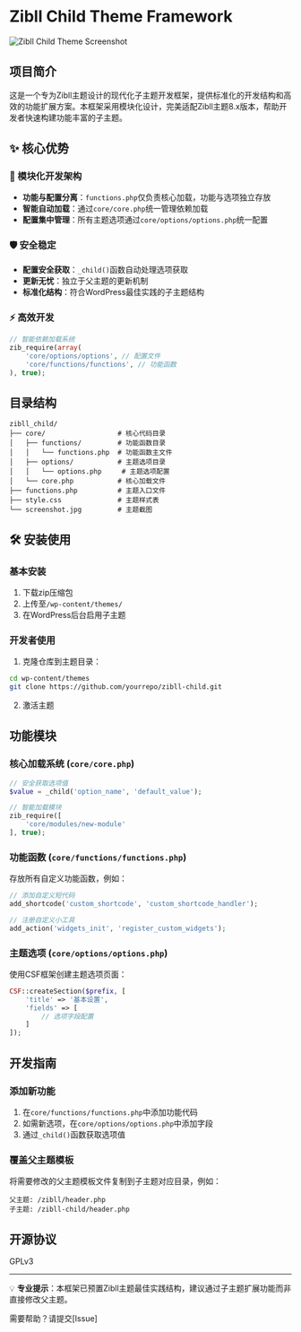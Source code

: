 # Zibll Child Theme Framework

![Zibll Child Theme Screenshot](https://count.getloli.com/@zibll_child?name=zibll_child&theme=random&padding=7&offset=0&align=top&scale=1&pixelated=1&darkmode=auto)

## 项目简介

这是一个专为Zibll主题设计的现代化子主题开发框架，提供标准化的开发结构和高效的功能扩展方案。本框架采用模块化设计，完美适配Zibll主题8.x版本，帮助开发者快速构建功能丰富的子主题。

## ✨ 核心优势

### 🚀 模块化开发架构
- **功能与配置分离**：`functions.php`仅负责核心加载，功能与选项独立存放
- **智能自动加载**：通过`core/core.php`统一管理依赖加载
- **配置集中管理**：所有主题选项通过`core/options/options.php`统一配置

### 🛡️ 安全稳定
- **配置安全获取**：`_child()`函数自动处理选项获取
- **更新无忧**：独立于父主题的更新机制
- **标准化结构**：符合WordPress最佳实践的子主题结构

### ⚡ 高效开发
```php
// 智能依赖加载系统
zib_require(array(
    'core/options/options', // 配置文件
    'core/functions/functions', // 功能函数
), true);
```

## 目录结构

```
zibll_child/
├── core/                  # 核心代码目录
│   ├── functions/         # 功能函数目录
│   │   └── functions.php  # 功能函数主文件
│   ├── options/           # 主题选项目录
│   │   └── options.php     # 主题选项配置
│   └── core.php           # 核心加载文件
├── functions.php          # 主题入口文件
├── style.css              # 主题样式表
└── screenshot.jpg         # 主题截图
```

## 🛠️ 安装使用

### 基本安装
1. 下载zip压缩包
2. 上传至`/wp-content/themes/`
3. 在WordPress后台启用子主题

### 开发者使用
1. 克隆仓库到主题目录：
```bash
cd wp-content/themes
git clone https://github.com/yourrepo/zibll-child.git
```
2. 激活主题

## 功能模块

### 核心加载系统 (`core/core.php`)
```php
// 安全获取选项值
$value = _child('option_name', 'default_value');

// 智能加载模块
zib_require([
    'core/modules/new-module'
], true);
```

### 功能函数 (`core/functions/functions.php`)
存放所有自定义功能函数，例如：
```php
// 添加自定义短代码
add_shortcode('custom_shortcode', 'custom_shortcode_handler');

// 注册自定义小工具
add_action('widgets_init', 'register_custom_widgets');
```

### 主题选项 (`core/options/options.php`)
使用CSF框架创建主题选项页面：
```php
CSF::createSection($prefix, [
    'title' => '基本设置',
    'fields' => [
        // 选项字段配置
    ]
]);
```

## 开发指南

### 添加新功能
1. 在`core/functions/functions.php`中添加功能代码
2. 如需新选项，在`core/options/options.php`中添加字段
3. 通过`_child()`函数获取选项值

### 覆盖父主题模板
将需要修改的父主题模板文件复制到子主题对应目录，例如：
```
父主题: /zibll/header.php 
子主题: /zibll-child/header.php
```

## 开源协议

GPLv3 

---

💡 **专业提示**：本框架已预置Zibll主题最佳实践结构，建议通过子主题扩展功能而非直接修改父主题。

需要帮助？请提交[Issue]
